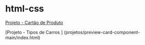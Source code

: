 # html-css

[Projeto - Cartão de Produto ](projetos/product-preview-card/index.html)

[Projeto - Tipos de Carros ] (projetos/preview-card-component-main/index.html)
